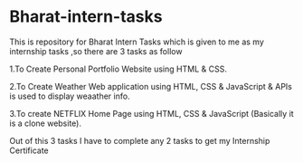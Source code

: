 # Bharat-intern-tasks

This is repository for Bharat Intern Tasks which is given to me as my internship tasks ,so there are 3 tasks as follow

1.To Create Personal Portfolio Website using HTML & CSS.

2.To Create Weather Web application using HTML, CSS & JavaScript & APIs is used to display weaather info.

3.To create NETFLIX Home Page using HTML, CSS & JavaScript (Basically it is a clone website).

Out of this 3 tasks I have to complete any 2 tasks to get my Internship Certificate